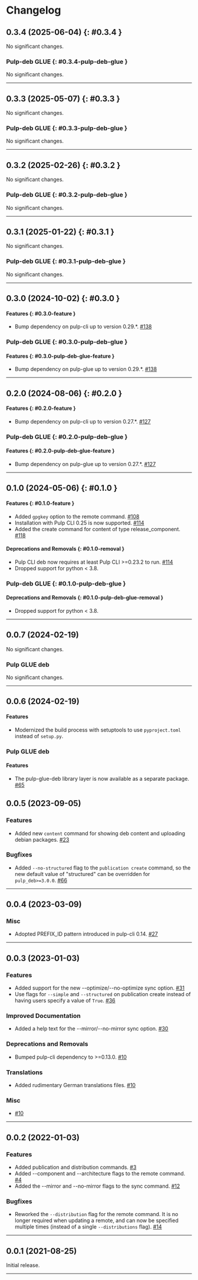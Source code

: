 # Changelog

[//]: # (You should *NOT* be adding new change log entries to this file, this)
[//]: # (file is managed by towncrier. You *may* edit previous change logs to)
[//]: # (fix problems like typo corrections or such.)
[//]: # (To add a new change log entry, please see)
[//]: # (https://docs.pulpproject.org/contributing/git.html#changelog-update)

[//]: # (WARNING: Don't drop the towncrier directive!)

[//]: # (towncrier release notes start)

## 0.3.4 (2025-06-04) {: #0.3.4 }



No significant changes.


### Pulp-deb GLUE {: #0.3.4-pulp-deb-glue }


No significant changes.


---

## 0.3.3 (2025-05-07) {: #0.3.3 }



No significant changes.


### Pulp-deb GLUE {: #0.3.3-pulp-deb-glue }


No significant changes.


---

## 0.3.2 (2025-02-26) {: #0.3.2 }



No significant changes.


### Pulp-deb GLUE {: #0.3.2-pulp-deb-glue }


No significant changes.


---

## 0.3.1 (2025-01-22) {: #0.3.1 }



No significant changes.


### Pulp-deb GLUE {: #0.3.1-pulp-deb-glue }


No significant changes.


---

## 0.3.0 (2024-10-02) {: #0.3.0 }



#### Features {: #0.3.0-feature }

- Bump dependency on pulp-cli up to version 0.29.*.
  [#138](https://github.com/pulp/pulp-cli-deb/issues/138)


### Pulp-deb GLUE {: #0.3.0-pulp-deb-glue }


#### Features {: #0.3.0-pulp-deb-glue-feature }

- Bump dependency on pulp-glue up to version 0.29.*.
  [#138](https://github.com/pulp/pulp-cli-deb/issues/138)


---

## 0.2.0 (2024-08-06) {: #0.2.0 }



#### Features {: #0.2.0-feature }

- Bump dependency on pulp-cli up to version 0.27.*.
  [#127](https://github.com/pulp/pulp-cli-deb/issues/127)


### Pulp-deb GLUE {: #0.2.0-pulp-deb-glue }


#### Features {: #0.2.0-pulp-deb-glue-feature }

- Bump dependency on pulp-glue up to version 0.27.*.
  [#127](https://github.com/pulp/pulp-cli-deb/issues/127)


---

## 0.1.0 (2024-05-06) {: #0.1.0 }



#### Features {: #0.1.0-feature }

- Added `gpgkey` option to the remote command.
  [#108](https://github.com/pulp/pulp-cli-deb/issues/108)
- Installation with Pulp CLI 0.25 is now supported.
  [#114](https://github.com/pulp/pulp-cli-deb/issues/114)
- Added the create command for content of type release_component.
  [#118](https://github.com/pulp/pulp-cli-deb/issues/118)


#### Deprecations and Removals {: #0.1.0-removal }

- Pulp CLI deb now requires at least Pulp CLI >=0.23.2 to run.
  [#114](https://github.com/pulp/pulp-cli-deb/issues/114)
- Dropped support for python < 3.8.


### Pulp-deb GLUE {: #0.1.0-pulp-deb-glue }


#### Deprecations and Removals {: #0.1.0-pulp-deb-glue-removal }

- Dropped support for python < 3.8.


---

## 0.0.7 (2024-02-19)


No significant changes.


### Pulp GLUE deb


No significant changes.


---


## 0.0.6 (2024-02-19)


#### Features

- Modernized the build process with setuptools to use `pyproject.toml` instead of `setup.py`.


### Pulp GLUE deb


#### Features

- The pulp-glue-deb library layer is now available as a separate package.
  [#65](https://github.com/pulp/pulp-cli-deb/issues/65)


## 0.0.5 (2023-09-05)


### Features

- Added new ``content`` command for showing deb content and uploading debian packages.
  [#23](https://github.com/pulp/pulp-cli-deb/issues/23)


### Bugfixes

- Added ``--no-structured`` flag to the ``publication create`` command, so the new default value of "structured" can be overridden for ``pulp_deb>=3.0.0``.
  [#66](https://github.com/pulp/pulp-cli-deb/issues/66)


---


## 0.0.4 (2023-03-09)


### Misc

- Adopted PREFIX_ID pattern introduced in pulp-cli 0.14.
  [#27](https://github.com/pulp/pulp-cli-deb/issues/27)


---


## 0.0.3 (2023-01-03)


### Features

- Added support for the new --optimize/--no-optimize sync option.
  [#31](https://github.com/pulp/pulp-cli-deb/issues/31)
- Use flags for ``--simple`` and ``--structured`` on publication create instead of having users
  specify a value of ``True``.
  [#36](https://github.com/pulp/pulp-cli-deb/issues/36)


### Improved Documentation

- Added a help text for the --mirror/--no-mirror sync option.
  [#30](https://github.com/pulp/pulp-cli-deb/issues/30)


### Deprecations and Removals

- Bumped pulp-cli dependency to >=0.13.0.
  [#10](https://github.com/pulp/pulp-cli-deb/issues/10)


### Translations

- Added rudimentary German translations files.
  [#10](https://github.com/pulp/pulp-cli-deb/issues/10)


### Misc

- [#10](https://github.com/pulp/pulp-cli-deb/issues/10)


---


## 0.0.2 (2022-01-03)

### Features

- Added publication and distribution commands.
  [#3](https://github.com/pulp/pulp-cli-deb/issues/3)
- Added --component and --architecture flags to the remote command.
  [#4](https://github.com/pulp/pulp-cli-deb/issues/4)
- Added the --mirror and --no-mirror flags to the sync command.
  [#12](https://github.com/pulp/pulp-cli-deb/issues/12)


### Bugfixes

- Reworked the ``--distribution`` flag for the remote command. It is no longer required when updating a remote, and can now be specified multiple times (instead of a single ``--distributions`` flag).
  [#14](https://github.com/pulp/pulp-cli-deb/issues/14)


---


## 0.0.1 (2021-08-25)

Initial release.

---
